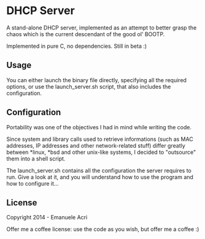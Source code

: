 DHCP Server
==========

A stand-alone DHCP server, implemented as an attempt to better grasp the chaos which is the current descendant of the good ol' BOOTP.

Implemented in pure C, no dependencies. Still in beta :)

Usage
-----

You can either launch the binary file directly, specifying all the required options, or use the launch_server.sh script, that also includes the configuration.

Configuration
-------------

Portability was one of the objectives I had in mind while writing the code.

Since system and library calls used to retrieve informations (such as MAC addresses, IP addresses and other network-related stuff) differ greatly between *linux, *bsd and other unix-like systems, I decided to "outsource" them into a shell script.

The launch_server.sh contains all the configuration the server requires to run. Give a look at it, and you will understand how to use the program and how to configure it...

License
-------

Copyright 2014 - Emanuele Acri

Offer me a coffee license: use the code as you wish, but offer me a coffee :)


